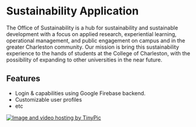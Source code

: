 # Sustainability Application

The Office of Sustainability is a hub for sustainability and sustainable development with a focus on applied research, experiential learning, operational management, and public engagement on campus and in the greater Charleston community. Our mission is bring this sustainability experience to the hands of students at the College of Charleston, with the possibility of expanding to other universities in the near future.

## Features

* Login & capabilities using Google Firebase backend.
* Customizable user profiles
* etc


<a href="http://tinypic.com?ref=2uy3ubk" target="_blank"><img src="http://i66.tinypic.com/2uy3ubk.png" border="0" alt="Image and video hosting by TinyPic"></a>
